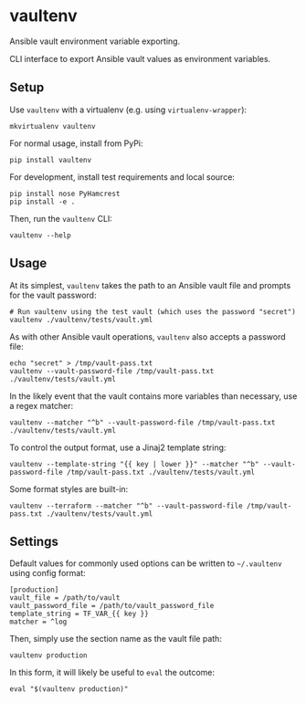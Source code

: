 # vaultenv

Ansible vault environment variable exporting.

CLI interface to export Ansible vault values as environment variables.


## Setup

Use `vaultenv` with a virtualenv (e.g. using `virtualenv-wrapper`):

    mkvirtualenv vaultenv

For normal usage, install from PyPi:

    pip install vaultenv

For development, install test requirements and local source:

    pip install nose PyHamcrest
    pip install -e .

Then, run the `vaultenv` CLI:

    vaultenv --help


## Usage


At its simplest, `vaultenv` takes the path to an Ansible vault file and prompts for the vault password:

    # Run vaultenv using the test vault (which uses the password "secret")
    vaultenv ./vaultenv/tests/vault.yml

As with other Ansible vault operations, `vaultenv` also accepts a password file:

    echo "secret" > /tmp/vault-pass.txt
    vaultenv --vault-password-file /tmp/vault-pass.txt ./vaultenv/tests/vault.yml

In the likely event that the vault contains more variables than necessary, use a regex matcher:

    vaultenv --matcher "^b" --vault-password-file /tmp/vault-pass.txt ./vaultenv/tests/vault.yml

To control the output format, use a Jinaj2 template string:

    vaultenv --template-string "{{ key | lower }}" --matcher "^b" --vault-password-file /tmp/vault-pass.txt ./vaultenv/tests/vault.yml

Some format styles are built-in:

    vaultenv --terraform --matcher "^b" --vault-password-file /tmp/vault-pass.txt ./vaultenv/tests/vault.yml


## Settings

Default values for commonly used options can be written to `~/.vaultenv` using config format:

    [production]
    vault_file = /path/to/vault
    vault_password_file = /path/to/vault_password_file
    template_string = TF_VAR_{{ key }}
    matcher = ^log

Then, simply use the section name as the vault file path:

    vaultenv production

In this form, it will likely be useful to `eval` the outcome:

    eval "$(vaultenv production)"
